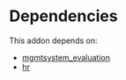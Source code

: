 # Dependencies

This addon depends on:

- [mgmtsystem_evaluation](https://github.com/bringout/oca-technical)
- [hr](https://github.com/bringout/oca-ocb-hr/tree/7056a6865f6bd273a5c4cfc973b3c7a819ee6af0/odoo-bringout-oca-ocb-hr)
